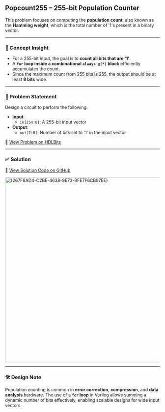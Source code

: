 ## Popcount255 – 255-bit Population Counter

This problem focuses on computing the **population count**, also known as the **Hamming weight**, which is the total number of '1's present in a binary vector.

---

### 🧠 Concept Insight  
- For a 255-bit input, the goal is to **count all bits that are '1'**.
- A **`for` loop inside a combinational `always @(*)` block** efficiently accumulates the count.
- Since the maximum count from 255 bits is 255, the output should be at least **8 bits** wide.

---

### 📘 Problem Statement  
Design a circuit to perform the following:

- **Input**:  
  - `in[254:0]`: A 255-bit input vector  
- **Output**:  
  - `out[7:0]`: Number of bits set to '1' in the input vector

🔗 [View Problem on HDLBits](https://hdlbits.01xz.net/wiki/Popcount255)

---

### ✅ Solution  
📄 [View Solution Code on GitHub](https://github.com/EswarAdithya011/HDLBits/blob/main/Problem%20Sets/2.%20Verilog%20Language/2.4%20Vector/2.4.2%20Popcount255/Popcount255.v)

<img width="602" alt="{267F8AD4-C2BE-4638-9E73-BFE7F6CB97EE}" src="https://github.com/user-attachments/assets/12dec2b8-8291-4549-ad97-7480e351010c" />

---

### 🛠 Design Note  
Population counting is common in **error correction**, **compression**, and **data analysis** hardware. The use of a **`for` loop** in Verilog allows summing a dynamic number of bits effectively, enabling scalable designs for wide input vectors.

